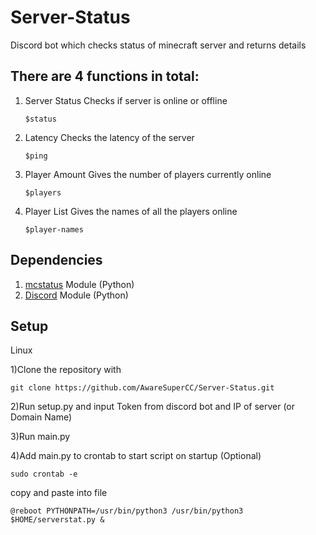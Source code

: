 # Server-Status
Discord bot which checks status of minecraft server and returns details

## There are 4 functions in total:
  
  1. Server Status
     Checks if server is online or offline
      ```
      $status
      ```
  
  2. Latency
     Checks the latency of the server
     ```
     $ping
     ```
  
  3. Player Amount
     Gives the number of players currently online
     ```
     $players
     ```
  
  4. Player List
     Gives the names of all the players online
     ```
     $player-names
     ```
    

## Dependencies

1) [mcstatus](https://github.com/Dinnerbone/mcstatus) Module (Python)
2) [Discord](https://pypi.org/project/discord.py/) Module (Python)



## Setup

Linux

1)Clone the repository with 
         
```
git clone https://github.com/AwareSuperCC/Server-Status.git
```

2)Run setup.py and input Token from discord bot and IP of server (or Domain Name)
    
3)Run main.py
    
4)Add main.py to crontab to start script on startup (Optional)
        
```
sudo crontab -e
```
  copy and paste into file
       
```
@reboot PYTHONPATH=/usr/bin/python3 /usr/bin/python3 $HOME/serverstat.py &
```
